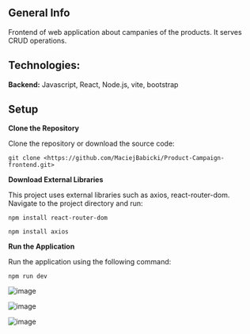 ## General Info
Frontend of web application about campanies of the products. It serves CRUD operations.

## Technologies:

**Backend:** Javascript, React, Node.js, vite, bootstrap

 ## Setup
**Clone the Repository**

Clone the repository or download the source code:
```
git clone <https://github.com/MaciejBabicki/Product-Campaign-frontend.git>
```

**Download External Libraries**

This project uses external libraries such as axios, react-router-dom. Navigate to the project directory and run:
```
npm install react-router-dom
```
```
npm install axios
```

**Run the Application**

Run the application using the following command:
```
npm run dev
```

![image](https://github.com/MaciejBabicki/Product-Campaign-frontent/assets/123827748/d75fc621-d942-40fd-9efd-19f5c671584c)

![image](https://github.com/MaciejBabicki/Product-Campaign-frontent/assets/123827748/192b1944-3577-435d-a14a-421708cea120)

![image](https://github.com/MaciejBabicki/Product-Campaign-frontent/assets/123827748/88d46419-7416-49f6-8553-3dceb7efb63e)




